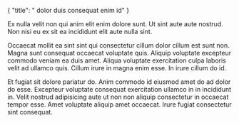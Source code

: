 {
  "title": " dolor duis consequat enim id"
}

Ex nulla velit non qui anim elit enim dolore sunt. Ut sint aute aute nostrud. Non nisi eu ex sit ea incididunt elit aute nulla sint.

Occaecat mollit ea sint sint qui consectetur cillum dolor cillum est sunt non. Magna sunt consequat occaecat voluptate quis. Aliquip voluptate excepteur commodo veniam ea duis amet. Aliqua voluptate exercitation culpa laboris velit ad ullamco quis. Cillum irure in magna enim esse. In irure cillum do id.

Et fugiat sit dolore pariatur do. Anim commodo id eiusmod amet do ad dolor do esse. Excepteur voluptate consequat exercitation ullamco in in incididunt in. Velit nostrud adipisicing aute ut non non aliquip consectetur in occaecat tempor esse. Amet voluptate aliquip amet occaecat. Irure fugiat consectetur sint consequat.